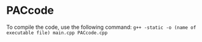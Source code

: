 # PACcode  

To compile the code, use the following command: `g++ -static -o (name of executable file) main.cpp PACcode.cpp`